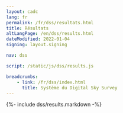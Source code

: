 ```yaml
---
layout: cadc
lang: fr
permalink: /fr/dss/resultats.html
title: Résultats
altLangPage: /en/dss/results.html
dateModified: 2022-01-04
signing: layout.signing

nav: dss

script: /static/js/dss/results.js

breadcrumbs:
    - link: /fr/dss/index.html
      title: Système du Digital Sky Survey
---
```


{%- include dss/results.markdown -%}
